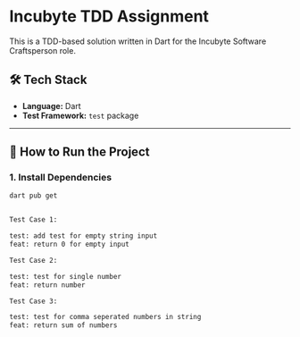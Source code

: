 # Incubyte TDD Assignment

This is a TDD-based solution written in Dart for the Incubyte Software Craftsperson role.

## 🛠️ Tech Stack

- **Language:** Dart
- **Test Framework:** `test` package

---

## 🚀 How to Run the Project

### 1. Install Dependencies

```bash
dart pub get


Test Case 1:

test: add test for empty string input
feat: return 0 for empty input

Test Case 2:

test: test for single number
feat: return number

Test Case 3:

test: test for comma seperated numbers in string
feat: return sum of numbers

